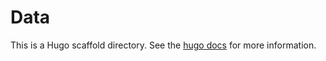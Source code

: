 # Data

This is a Hugo scaffold directory. See the [hugo docs](https://gohugo.io/getting-started/directory-structure/) for more information.
